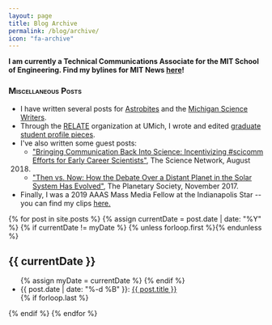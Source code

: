 ```yaml
---
layout: page
title: Blog Archive
permalink: /blog/archive/
icon: "fa-archive"
---
```


**I am currently a Technical Communications Associate for the MIT School of Engineering. Find my bylines for MIT News [here](https://www.google.com/search?sxsrf=ALeKk01k15I_0ckKKk1BdQnM9YpdtyTi-A%3A1588041192383&ei=6JWnXqnwFo3RtAaWobf4Bg&q=%22stephanie+hamilton%22+site%3Anews.mit.edu&oq=%22stephanie+hamilton%22+site%3Anews.mit.edu&gs_lcp=CgZwc3ktYWIQA1Df2wNYiO8DYK_1A2gAcAB4AIABmAKIAZ8FkgEFMy4xLjGYAQCgAQGqAQdnd3Mtd2l6&sclient=psy-ab&ved=0ahUKEwiphKS5iorpAhWNKM0KHZbQDW8Q4dUDCAw&uact=5)!**

### <span style="font-variant:small-caps;">Miscellaneous Posts</span>
* I have written several posts for <a
href="https://astrobites.org/author/shamilton/"
target="_blank">Astrobites</a> and the <a
href="https://misciwriters.com/tag/stephaniehamilton/"
target="_blank">Michigan Science Writers</a>.
* Through the [RELATE](https://learntorelate.org) organization at UMich, I wrote
and edited [graduate student profile
pieces](https://sites.google.com/search/umich.edu/grad-ed-studentstories?query=Stephanie%20Hamilton&scope=site).
* I've also written some guest posts:
  * <a
  href="https://blog.ucsusa.org/science-blogger/bringing-communication-back-into-science-incentivizing-scicomm-efforts-for-early-career-scientists"
  target="_blank">"Bringing Communication Back Into Science: Incentivizing
  #scicomm Efforts for Early Career Scientists"</a>, The Science Network, August
  2018.
  * <a
  href="http://www.planetary.org/blogs/guest-blogs/2017/1030-planet-nine-debate-history.html"
  target="_blank">"Then vs. Now: How the Debate Over a Distant Planet in the
  Solar System Has Evolved"</a>, The Planetary Society, November 2017.
* Finally, I was a 2019 AAAS Mass Media Fellow at the Indianapolis Star -- you
can find my clips <a
href="https://www.aaas.org/programs/mass-media-fellowship/stephanie-hamilton" target="_blank">here.</a>


<section class="archive-post-list">

   {% for post in site.posts %}
       {% assign currentDate = post.date | date: "%Y" %}
       {% if currentDate != myDate %}
           {% unless forloop.first %}</ul>{% endunless %}
           <h1>{{ currentDate }}</h1>
           <ul>
           {% assign myDate = currentDate %}
       {% endif %}
       <li><span>{{ post.date | date: "%-d %B" }}</span>:  <a href="{{ post.url }}">{{ post.title }}</a></li>
       {% if forloop.last %}</ul>{% endif %}
   {% endfor %}

</section>
